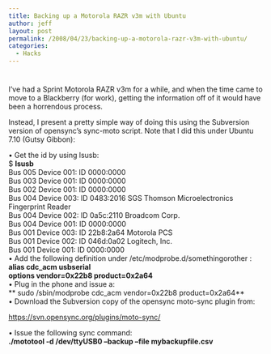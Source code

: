 ```yaml
---
title: Backing up a Motorola RAZR v3m with Ubuntu
author: jeff
layout: post
permalink: /2008/04/23/backing-up-a-motorola-razr-v3m-with-ubuntu/
categories:
  - Hacks
---
```

# 

I’ve had a Sprint Motorola RAZR v3m for a while, and when the time came to move to a Blackberry (for work), getting the information off of it would have been a horrendous process.

Instead, I present a pretty simple way of doing this using the Subversion version of opensync’s sync-moto script. Note that I did this under Ubuntu 7.10 (Gutsy Gibbon):

• Get the id by using lsusb:  
$ **lsusb**  
Bus 005 Device 001: ID 0000:0000  
Bus 003 Device 001: ID 0000:0000  
Bus 002 Device 001: ID 0000:0000  
Bus 004 Device 003: ID 0483:2016 SGS Thomson Microelectronics Fingerprint Reader  
Bus 004 Device 002: ID 0a5c:2110 Broadcom Corp.  
Bus 004 Device 001: ID 0000:0000  
Bus 001 Device 003: ID 22b8:2a64 Motorola PCS  
Bus 001 Device 002: ID 046d:0a02 Logitech, Inc.  
Bus 001 Device 001: ID 0000:0000  
• Add the following definition under /etc/modprobe.d/somethingorother :  
**alias cdc_acm usbserial  
options vendor=0x22b8 product=0x2a64**  
• Plug in the phone and issue a:  
** sudo /sbin/modprobe cdc_acm vendor=0x22b8 product=0x2a64**  
• Download the Subversion copy of the opensync moto-sync plugin from:

https://svn.opensync.org/plugins/moto-sync/

• Issue the following sync command:  
**./mototool -d /dev/ttyUSB0 –backup –file mybackupfile.csv**